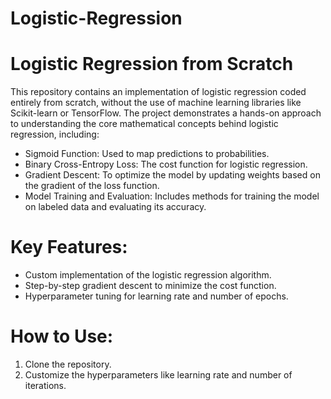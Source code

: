 # Logistic-Regression
<h1>Logistic Regression from Scratch</h1>
<p> This repository contains an implementation of logistic regression coded entirely from scratch, without the use of machine learning libraries like Scikit-learn or TensorFlow. The project demonstrates a hands-on approach to understanding the core mathematical concepts behind logistic regression, including:</p>
<ul> 
  <li> 
Sigmoid Function: Used to map predictions to probabilities.
    </li>
  <li> 
Binary Cross-Entropy Loss: The cost function for logistic regression.
    </li>
  <li> 
Gradient Descent: To optimize the model by updating weights based on the gradient of the loss function.
  </li>
  <li>
Model Training and Evaluation: Includes methods for training the model on labeled data and evaluating its accuracy.
  </li>
</ul>

<h1>Key Features:</h1>
<ul> 
  <li> 
Custom implementation of the logistic regression algorithm.
  </li>
  <li> 
Step-by-step gradient descent to minimize the cost function.
    </li>
  <li> 
Hyperparameter tuning for learning rate and number of epochs.
  </li>
</ul>

<h1>How to Use:</h1>
<ol>
  <li>
Clone the repository.
    </li>
  <li>
Customize the hyperparameters like learning rate and number of iterations.
    </li>
</ol>
